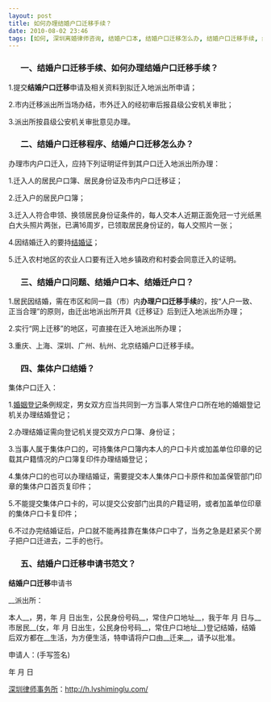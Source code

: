 ```yaml
---
layout: post
title: 如何办理结婚户口迁移手续？
date: 2010-08-02 23:46
tags: [如何, 深圳离婚律师咨询, 结婚户口本, 结婚户口迁移怎么办, 结婚户口迁移手续, 结婚户口迁移申请书范文, 结婚户口迁移程序, 结婚户口问题, 结婚迁户口, 集体户口结婚]
---
```

<ol>
<h3>一、结婚户口迁移手续、如何办理结婚户口迁移手续？</h3>
</ol>
1.提交<strong>结婚户口迁移</strong>申请及相关资料到拟迁入地派出所申请；

2.市内迁移派出所当场办结，市外迁入的经初审后报县级公安机关审批；

3.派出所按县级公安机关审批意见办理。
<ol>
<h3>二、结婚户口迁移程序、结婚户口迁移怎么办？</h3>
</ol>
办理市内户口迁入，应持下列证明证件到其户口迁入地派出所办理：

1.迁入人的居民户口簿、居民身份证及市内户口迁移证；

2.迁入户的居民户口簿；

3.迁入人符合申领、换领居民身份证条件的，每人交本人近期正面免冠一寸光纸黑白大头照片两张，已满16周岁，已领取居民身份证的，每人交照片一张；

4.因结婚迁入的要持<a href="http://h.lvshiminglu.com/law/233.html" target="_blank">结婚证</a>；

5.迁入农村地区的农业人口要有迁入地乡镇政府和村委会同意迁入的证明。
<ol>
<h3>三、结婚户口问题、结婚户口本、结婚迁户口？</h3>
</ol>
1.居民因结婚，需在市区和同一县（市）内<strong>办理户口迁移手续</strong>的，按“人户一致、正当合理”的原则，由迁出地派出所开具《迁移证》后到迁入地派出所办理；

2.实行“网上迁移”的地区，可直接在迁入地派出所办理；

3.重庆、上海、深圳、广州、杭州、北京结婚户口迁移手续。
<ol>
<h3>四、集体户口结婚？</h3>
</ol>
集体户口迁入：

1.<a href="http://h.lvshiminglu.com/law/174.html" target="_blank">婚姻登记</a>条例规定，男女双方应当共同到一方当事人常住户口所在地的婚姻登记机关办理结婚登记；

2.办理结婚证需向登记机关提交双方户口簿、身份证；

3.当事人属于集体户口的，可持集体户口簿内本人的户口卡片或加盖单位印章的记载其户籍情况的户口簿复印件办理结婚登记；

4.集体户口的也可以办理结婚证，需要提交本人集体户口卡原件和加盖保管部门印章的集体户口首页复印件；

5.不能提交集体户口卡的，可以提交公安部门出具的户籍证明，或者加盖单位印章的集体户口卡复印件；

6.不过办完结婚证后，户口就不能再挂靠在集体户口中了，当务之急是赶紧买个房子把户口迁进去，二手的也行。
<ol>
<h3>五、结婚户口迁移申请书范文？</h3>
</ol>
<strong>结婚户口迁移</strong>申请书

__派出所：

本人__，男，年 月 日出生，公民身份号码__，常住户口地址__，我于年 月 日与__市居民__(女，年 月 日出生，公民身份号码__，常住户口地址__)登记结婚，结婚后双方都在__生活，为方便生活，特申请将户口由__迁来__，请予以批准。

申请人：(手写签名)

年 月 日

<a href="http://h.lvshiminglu.com/">深圳律师事务所</a>：<a href="http://h.lvshiminglu.com/">http://h.lvshiminglu.com/</a>

